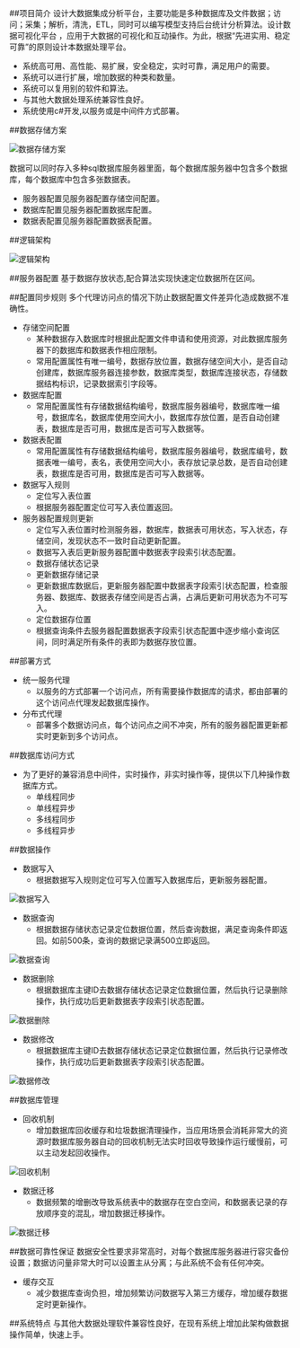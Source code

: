 
##项目简介
设计大数据集成分析平台，主要功能是多种数据库及文件数据；访问；采集；解析，清洗，ETL，同时可以编写模型支持后台统计分析算法。设计数据可视化平台 ，应用于大数据的可视化和互动操作。为此，根据“先进实用、稳定可靠”的原则设计本数据处理平台。
* 系统高可用、高性能、易扩展，安全稳定，实时可靠，满足用户的需要。
* 系统可以进行扩展，增加数据的种类和数量。
* 系统可以复用别的软件和算法。
* 与其他大数据处理系统兼容性良好。
* 系统使用c#开发,以服务或是中间件方式部署。

##数据存储方案

![数据存储方案](/doc/datastoragescheme.jpg)

数据可以同时存入多种sql数据库服务器里面，每个数据库服务器中包含多个数据库，每个数据库中包含多张数据表。
* 服务器配置见服务器配置存储空间配置。
* 数据库配置见服务器配置数据库配置。
* 数据表配置见服务器配置数据表配置。

##逻辑架构

![逻辑架构](/doc/logicalarchitecture.jpg)

##服务器配置
基于数据存放状态,配合算法实现快速定位数据所在区间。

##配置同步规则
多个代理访问点的情况下防止数据配置文件差异化造成数据不准确性。
* 存储空间配置
	* 某种数据存入数据库时根据此配置文件申请和使用资源，对此数据库服务器下的数据库和数据表作相应限制。
	* 常用配置属性有唯一编号，数据存放位置，数据存储空间大小，是否自动创建库，数据库服务器连接参数，数据库类型，数据库连接状态，存储数据结构标识，记录数据索引字段等。
* 数据库配置
	* 常用配置属性有存储数据结构编号，数据库服务器编号，数据库唯一编号，数据库名，数据库使用空间大小，数据库存放位置，是否自动创建表，数据库是否可用，数据库是否可写入数据等。
* 数据表配置
	* 常用配置属性有存储数据结构编号，数据库服务器编号，数据库编号，数据表唯一编号，表名，表使用空间大小，表存放记录总数，是否自动创建表，数据库是否可用，数据库是否可写入数据等。
* 数据写入规则
	* 定位写入表位置
	* 根据服务器配置定位可写入表位置返回。
* 服务器配置规则更新
	* 定位写入表位置时检测服务器，数据库，数据表可用状态，写入状态，存储空间，发现状态不一致时自动更新配置。
	* 数据写入表后更新服务器配置中数据表字段索引状态配置。
	* 数据存储状态记录
	* 更新数据存储记录
	* 更新数据库数据后，更新服务器配置中数据表字段索引状态配置，检查服务器、数据库、数据表存储空间是否占满，占满后更新可用状态为不可写入。
	* 定位数据存位置
	* 根据查询条件去服务器配置数据表字段索引状态配置中逐步缩小查询区间，同时满足所有条件的表即为数据存放位置。

##部署方式
* 统一服务代理
	* 以服务的方式部署一个访问点，所有需要操作数据库的请求，都由部署的这个访问点代理发起数据库操作。
* 分布式代理
	* 部署多个数据访问点，每个访问点之间不冲突，所有的服务器配置更新都实时更新到多个访问点。

##数据库访问方式
* 为了更好的兼容消息中间件，实时操作，非实时操作等，提供以下几种操作数据库方式。
	* 单线程同步
	* 单线程异步
	* 多线程同步
	* 多线程异步

##数据操作
* 数据写入
	* 根据数据写入规则定位可写入位置写入数据库后，更新服务器配置。
	
![数据写入](/doc/datawrite.jpg)

* 数据查询
	* 根据数据存储状态记录定位数据位置，然后查询数据，满足查询条件即返回。如前500条，查询的数据记录满500立即返回。
	
![数据查询](/doc/datasearch.jpg)

* 数据删除
	* 根据数据库主键ID去数据存储状态记录定位数据位置，然后执行记录删除操作，执行成功后更新数据表字段索引状态配置。
	
![数据删除](/doc/datadel.jpg)

* 数据修改
	* 根据数据库主键ID去数据存储状态记录定位数据位置，然后执行记录修改操作，执行成功后更新数据表字段索引状态配置。
	
![数据修改](/doc/dataupdate.jpg)

##数据库管理
* 回收机制
	* 增加数据库回收缓存和垃圾数据清理操作，当应用场景会消耗非常大的资源时数据库服务器自动的回收机制无法实时回收导致操作运行缓慢前，可以主动发起回收操作。
	
![回收机制](/doc/datarecover.jpg)

* 数据迁移
	* 数据频繁的增删改导致系统表中的数据存在空白空间，和数据表记录的存放顺序变的混乱，增加数据迁移操作。
	
![数据迁移](/doc/datamove.jpg)

##数据可靠性保证
 数据安全性要求非常高时，对每个数据库服务器进行容灾备份设置；数据访问量非常大时可以设置主从分离；与此系统不会有任何冲突。
* 缓存交互
	* 减少数据库查询负担，增加频繁访问数据写入第三方缓存，增加缓存数据定时更新操作。

##系统特点
与其他大数据处理软件兼容性良好，在现有系统上增加此架构做数据操作简单，快速上手。
